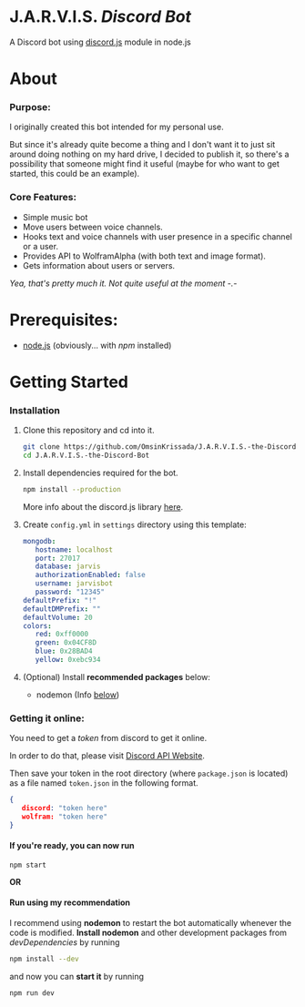 # **J.A.R.V.I.S. *Discord Bot***

A Discord bot using [discord.js](https://discord.js.org) module in node.js

# About
### Purpose:
I originally created this bot intended for my personal use.

But since it's already quite become a thing and I don't want it to just sit around doing nothing on my hard drive, I decided to publish it, so there's a possibility that someone might find it useful (maybe for who want to get started, this could be an example).

### Core Features:
- Simple music bot
- Move users between voice channels.
- Hooks text and voice channels with user presence in a specific channel or a user.
- Provides API to WolframAlpha (with both text and image format).
- Gets information about users or servers.

*Yea, that's pretty much it. Not quite useful at the moment -.-*

# Prerequisites:
- [node.js](https://nodejs.org/en/download/) (obviously... with *npm* installed)

# Getting Started
### Installation
1. Clone this repository and cd into it.
   ```sh
   git clone https://github.com/OmsinKrissada/J.A.R.V.I.S.-the-Discord-Bot.git
   cd J.A.R.V.I.S.-the-Discord-Bot
   ```

2. Install dependencies required for the bot.
   ```sh
   npm install --production
   ```
   More info about the discord.js library [here](https://discord.js.org/#/).

3. Create `config.yml` in `settings` directory using this template:
   ```yaml
   mongodb:
      hostname: localhost
      port: 27017
      database: jarvis
      authorizationEnabled: false
      username: jarvisbot
      password: "12345"
   defaultPrefix: "!"
   defaultDMPrefix: ""
   defaultVolume: 20
   colors:
      red: 0xff0000
      green: 0x04CF8D
      blue: 0x28BAD4
      yellow: 0xebc934

   ```

4. (Optional) Install **recommended packages** below:
   - nodemon (Info [below](#run-using-my-recommendation))
   

### Getting it online:

You need to get a *token* from discord to get it online.

In order to do that, please visit [Discord API Website](https://discordapp.com/developers).

Then save your token in the root directory (where `package.json` is located) as a file named `token.json` in the following format.
```json
{
   discord: "token here"
   wolfram: "token here"
}
```

#### If you're ready, you can now run
```
npm start
```

**OR**

#### Run using my recommendation
I recommend using **nodemon** to restart the bot automatically whenever the code is modified.
**Install nodemon** and other development packages from *devDependencies* by running
```sh
npm install --dev
```
and now you can **start it** by running
```sh
npm run dev
```
